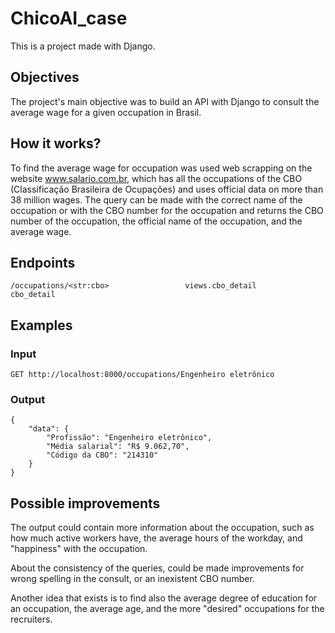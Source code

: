 # ChicoAI_case

This is a project made with Django.

## Objectives

The project's main objective was to build an API with Django to consult the average wage for a given occupation in Brasil.

## How it works?

To find the average wage for occupation was used web scrapping on the website www.salario.com.br, which has all the occupations of the CBO (Classificação Brasileira de Ocupações) and uses official data on more than 38 million wages.
The query can be made with the correct name of the occupation or with the CBO number for the occupation and returns the CBO number of the occupation, the official name of the occupation, and the average wage.

## Endpoints

```
/occupations/<str:cbo>                 views.cbo_detail      cbo_detail

```

## Examples

### Input

```
GET http://localhost:8000/occupations/Engenheiro eletrônico

```

### Output

```
{
    "data": {
        "Profissão": "Engenheiro eletrônico",
        "Média salarial": "R$ 9.062,70",
        "Código da CBO": "214310"
    }
}

```


## Possible improvements

The output could contain more information about the occupation, such as how much active workers have, the average hours of the workday, and "happiness" with the occupation.

About the consistency of the queries, could be made improvements for wrong spelling in the consult, or an inexistent CBO number.

Another idea that exists is to find also the average degree of education for an occupation, the average age, and the more "desired" occupations for the recruiters.

